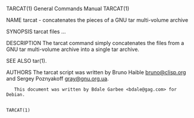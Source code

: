 TARCAT(1)                                                                                  General Commands Manual                                                                                  TARCAT(1)

NAME
       tarcat - concatenates the pieces of a GNU tar multi-volume archive

SYNOPSIS
       tarcat files ...

DESCRIPTION
       The tarcat command simply concatenates the files from a GNU tar multi-volume archive into a single tar archive.

SEE ALSO
       tar(1).

AUTHORS
       The tarcat script was written by Bruno Haible <bruno@clisp.org> and Sergey Poznyakoff <gray@gnu.org.ua>.

       This document was written by Bdale Garbee <bdale@gag.com> for Debian.

                                                                                                                                                                                                    TARCAT(1)
